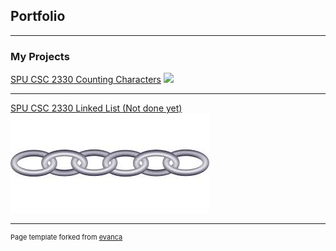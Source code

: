 ## Portfolio

---

### My Projects

[SPU CSC 2330 Counting Characters](/https://github.com/csc2330-fall2019/counting-chars-TimDrews1)
<img src="images/Counting Characters Output.jpg?raw=true"/>

---
[SPU CSC 2330 Linked List (Not done yet)](/pdf/sample_presentation.pdf)
<img src="images/Linked List.jpg?raw=true"/>

---
<p style="font-size:11px">Page template forked from <a href="https://github.com/evanca/quick-portfolio">evanca</a></p>
<!-- Remove above link if you don't want to attibute -->
